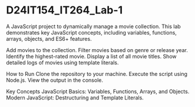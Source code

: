# D24IT154_IT264_Lab-1
A JavaScript project to dynamically manage a movie collection. This lab demonstrates key JavaScript concepts, including variables, functions, arrays, objects, and ES6+ features.

Add movies to the collection.
Filter movies based on genre or release year.
Identify the highest-rated movie.
Display a list of all movie titles.
Show detailed logs of movies using template literals.

How to Run
Clone the repository to your machine.
Execute the script using Node.js.
View the output in the console.

Key Concepts
JavaScript Basics: Variables, Functions, Arrays, and Objects.
Modern JavaScript: Destructuring and Template Literals.
